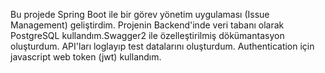 Bu projede Spring Boot ile bir görev yönetim uygulaması (Issue Management) geliştirdim.
Projenin Backend'inde veri tabanı olarak PostgreSQL kullandım.Swagger2 ile özelleştirilmiş dökümantasyon oluşturdum.
API'ları loglayıp test datalarını oluşturdum. Authentication için javascript web token (jwt) kullandım.
